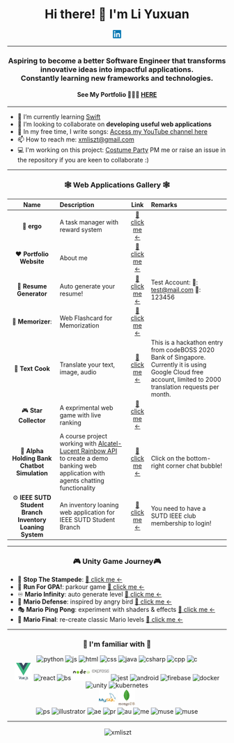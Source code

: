 <h1 align='center'>Hi there! 🙌 I'm Li Yuxuan</h1>
<div align='center'>
<a href='https://www.linkedin.com/in/li-yuxuan/'>
<img src="https://raw.githubusercontent.com/devicons/devicon/master/icons/linkedin/linkedin-original.svg" alt="linkedin" width="20" height="20"/></a>
</div>
<hr/>
<h3 align='center'>Aspiring to become a better Software Engineer that transforms innovative ideas into impactful applications. <br> Constantly learning new frameworks and technologies.</h3>
<h4 align='center'>See My Portfolio 👨🏻‍💻 <a href="https://xmliszt.github.io/">HERE</a></h4>

---

- 🌱 I’m currently learning [Swift](https://www.hackingwithswift.com/100/swiftui)
- 👯 I’m looking to collaborate on **developing useful web applications**
- 🎹 In my free time, I write songs: [Access my YouTube channel here](https://www.youtube.com/channel/UCAAVhCgvUfiamjQWyErtBDA)
- 📫 How to reach me: [xmliszt@gmail.com](mailto:xmliszt@gmail.com)
- 💻 I'm working on this project: [Costume Party](https://github.com/xmliszt/costume-party) PM me or raise an issue in the repository if you are keen to collaborate :)
---

<h3 align='center'>🕸 Web Applications Gallery 🕸</h3>

|Name|Description|Link|Remarks|
|:--:|:----------|:--:|:------|
|📅 **ergo**|A task manager with reward system|[🔮 click me <-](https://xmliszt.github.io/ergo/)||
|❤️ **Portfolio Website**|About me|[🔮 click me <-](https://xmliszt.github.io/)||
|📝 **Resume Generator**|Auto generate your resume!|[🔮 click me <-](https://xmliszt.github.io/resume-generator/#/)|Test Account: 👤: test@mail.com 🔑: 123456|
|🧠 **Memorizer**:|Web Flashcard for Memorization|[🔮 click me <-](https://xmliszt.github.io/memorizer/#/)||
|💬 **Text Cook**|Translate your text, image, audio|[🔮 click me <-](https://xmliszt.github.io/text-cook/#/)|This is a hackathon entry from codeBOSS 2020 Bank of Singapore. Currently it is using Google Cloud free account, limited to 2000 translation requests per month.|
|🎮 **Star Collector**|A exprimental web game with live ranking|[🔮 click me <-](https://xmliszt.github.io/the-town/game.html)||
|🏦 **Alpha Holding Bank Chatbot Simulation**|A course project working with [Alcatel-Lucent Rainbow API](https://www.al-enterprise.com/en/rainbow/developers) to create a demo banking web application with agents chatting functionality|[🔮 click me <-](https://alpha-holding.herokuapp.com/)|Click on the bottom-right corner chat bubble!|
|⚙️ **IEEE SUTD Student Branch Inventory Loaning System**|An inventory loaning web application for IEEE SUTD Student Branch|[🔮 click me <-](https://ieeesutdweb.herokuapp.com/)|You need to have a SUTD IEEE club membership to login!|

---

<h3 align='center'>🎮 Unity Game Journey🎮</h3>

- 🤠 **Stop The Stampede**: [🔮 click me <-](https://play.unity.com/mg/other/stop-the-stampede)
- 🏃‍ **Run For GPA!**: parkour game [🔮 click me <-](https://play.unity.com/mg/other/run-for-gpa)
- ♾ **Mario Infinity**: auto generate level [🔮 click me <-](https://xmliszt.itch.io/mario-infinity)
- 🗼 **Mario Defense**: inspired by angry bird [🔮 click me <-](https://xmliszt.itch.io/mario-defense)
- 🎭 **Mario Ping Pong**: experiment with shaders & effects [🔮 click me <-](https://xmliszt.itch.io/mario-ping-pong)
- 👾 **Mario Final**: re-create classic Mario levels [🔮 click me <-](https://xmliszt.itch.io/mario-final)
---

<h3 align='center'>📱 I'm familiar with 📱</h3>

<div align='center'>
<img src="https://img.icons8.com/color/2x/python.png" alt="python" width="40" height="40"/>
<img src="https://img.icons8.com/nolan/2x/javascript.png" alt="js" width="40" height="40"/> 
<img src="https://img.icons8.com/nolan/2x/html.png" alt="html" width="40" height="40"/>
<img src="https://img.icons8.com/nolan/2x/css-filetype.png" alt="css" width="40" height="40"/>
<img src="https://img.icons8.com/color/2x/java-coffee-cup-logo.png" alt="java" width="40" height="40"/> 
<img src="https://img.icons8.com/color/2x/c-sharp-logo.png" alt="csharp" width="40" height="40"/> 
<img src="https://img.icons8.com/color/2x/c-plus-plus-logo.png" alt="cpp" width="40" height="40"/> 
<img src="https://img.icons8.com/color/2x/c-key.png" alt="c" width="40" height="40"/> 
</div>

<div align='center'>
<img src="https://raw.githubusercontent.com/devicons/devicon/master/icons/vuejs/vuejs-original-wordmark.svg" alt="vue" width="40" height="40"/>
<img src="https://img.icons8.com/color/2x/react-native.png" alt="react" width="40" height="40"/> 
<img src="https://img.icons8.com/doodle/2x/soup-plate.png" alt="bs" width="40" height="40"/>
<img src="https://raw.githubusercontent.com/devicons/devicon/master/icons/nodejs/nodejs-original-wordmark.svg" alt="node" width="40" height="40"/>
<img src="https://raw.githubusercontent.com/devicons/devicon/master/icons/express/express-original-wordmark.svg" alt="express" width="40" height="40"/> 
<img src="https://img.icons8.com/doodle/2x/clown.png" alt="jest" width="40" height="40"/> 
<img src="https://img.icons8.com/cute-clipart/2x/android.png" alt="android" width="40" height="40"/> 
<img src="https://img.icons8.com/color/2x/firebase.png" alt="firebase" width="40" height="40"/> 
<img src="https://img.icons8.com/dusk/2x/docker.png" alt="docker" width="40" height="40"/> 
<img src="https://img.icons8.com/nolan/2x/unity.png" alt="unity" width="40" height="40 />
<img src="https://external-content.duckduckgo.com/iu/?u=https%3A%2F%2Fwww.freecodecamp.org%2Fnews%2Fcontent%2Fimages%2F2020%2F10%2Fgcp.png&f=1&nofb=1" alt="gcp" width="60" height="40"/> 
<img src="https://external-content.duckduckgo.com/iu/?u=http%3A%2F%2Fwww.cbronline.com%2Fwp-content%2Fuploads%2F2017%2F05%2Fkubernetes-logo-e1493896901532.png&f=1&nofb=1" alt="kubernetes" width="50" height="40"/> 

</div>

<div align='center'>
<img src="https://raw.githubusercontent.com/devicons/devicon/master/icons/mysql/mysql-original-wordmark.svg" alt="mysql" width="40" height="40"/> 
<img src="https://raw.githubusercontent.com/devicons/devicon/master/icons/mongodb/mongodb-original-wordmark.svg" alt="mongo" width="40" height="40"/>
</div>

<div align='center'>
<img src="https://www.flaticon.com/svg/static/icons/svg/726/726104.svg" alt="ps" width="40" height="40"/> 
<img src="https://www.flaticon.com/svg/static/icons/svg/726/726114.svg" alt="illustrator" width="40" height="40"/>
<img src="https://www.flaticon.com/svg/static/icons/svg/726/726134.svg" alt="ae" width="40" height="40"/>
<img src="https://www.flaticon.com/svg/static/icons/svg/726/726105.svg" alt="pr" width="40" height="40"/>
<img src="https://www.flaticon.com/svg/static/icons/svg/726/726115.svg" alt="au" width="40" height="40"/>
<img src="https://www.flaticon.com/svg/static/icons/svg/726/726146.svg" alt="me" width="40" height="40"/>
<img src="https://www.flaticon.com/svg/static/icons/svg/726/726145.svg" alt="muse" width="40" height="40"/>
<img src="https://www.flaticon.com/svg/static/icons/svg/726/726110.svg" alt="muse" width="40" height="40"/>
</div>

---
<p align="middle">&nbsp;<img align="center" src="https://github-readme-stats.vercel.app/api?username=xmliszt&show_icons=true&theme=onedark" alt="xmliszt" /></p>
